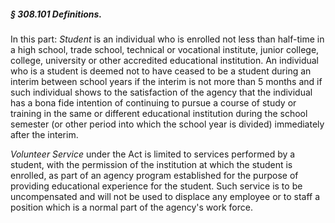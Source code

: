 ##### § 308.101 Definitions. #####

In this part: *Student* is an individual who is enrolled not less than half-time in a high school, trade school, technical or vocational institute, junior college, college, university or other accredited educational institution. An individual who is a student is deemed not to have ceased to be a student during an interim between school years if the interim is not more than 5 months and if such individual shows to the satisfaction of the agency that the individual has a bona fide intention of continuing to pursue a course of study or training in the same or different educational institution during the school semester (or other period into which the school year is divided) immediately after the interim.

*Volunteer Service* under the Act is limited to services performed by a student, with the permission of the institution at which the student is enrolled, as part of an agency program established for the purpose of providing educational experience for the student. Such service is to be uncompensated and will not be used to displace any employee or to staff a position which is a normal part of the agency's work force.